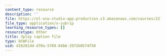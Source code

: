 ```yaml
---
content_type: resource
description: ''
file: https://ol-ocw-studio-app-production.s3.amazonaws.com/courses/22-01-introduction-to-nuclear-engineering-and-ionizing-radiation-fall-2016/d16281ddd70a578984b62972b0574f58_UDAuMq-0mEo.vtt
file_type: application/x-subrip
learning_resource_types: []
resourcetype: Other
title: 3play caption file
type: OCWFile
uid: d16281dd-d70a-5789-84b6-2972b0574f58
---
```

